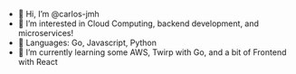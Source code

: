 - 👋 Hi, I’m @carlos-jmh
- 👀 I’m interested in Cloud Computing, backend development, and microservices!
- 📖 Languages: Go, Javascript, Python
- 🌱 I’m currently learning some AWS, Twirp with Go, and a bit of Frontend with React
